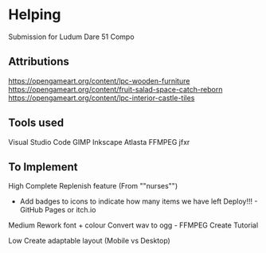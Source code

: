 # Helping

Submission for Ludum Dare 51 Compo

## Attributions

https://opengameart.org/content/lpc-wooden-furniture
https://opengameart.org/content/fruit-salad-space-catch-reborn
https://opengameart.org/content/lpc-interior-castle-tiles

## Tools used

Visual Studio Code
GIMP
Inkscape
Atlasta
FFMPEG
jfxr

## To Implement

High 
Complete Replenish feature (From ""nurses"")
- Add badges to icons to indicate how many items we have left
Deploy!!! - GitHub Pages or itch.io


Medium
Rework font + colour
Convert wav to ogg - FFMPEG
Create Tutorial

Low
Create adaptable layout (Mobile vs Desktop)



